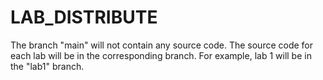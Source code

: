 # LAB_DISTRIBUTE
The branch "main" will not contain any source code.
The source code for each lab will be in the corresponding branch. For example, lab 1 will be in the "lab1" branch.
